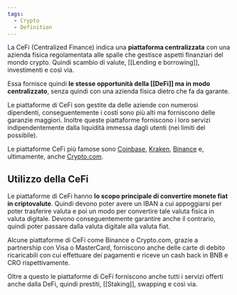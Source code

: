 ```yaml
---
tags:
  - Crypto
  - Definition
---
```



La CeFi (Centralized Finance) indica una **piattaforma centralizzata** con una azienda fisica regolamentata alle spalle che gestisce aspetti finanziari del mondo crypto. Quindi scambio di valute, [[Lending e borrowing]], investimenti e così via.

Essa fornisce quindi **le stesse opportunità della [[DeFi]] ma in modo centralizzato**, senza quindi con una azienda fisica dietro che fa da garante.

Le piattaforme di CeFi son gestite da delle aziende con numerosi dipendenti, conseguentemente i costi sono più alti ma forniscono delle garanzie maggiori. Inoltre queste piattaforme forniscono i loro servizi indipendentemente dalla liquidità immessa dagli utenti (nei limiti del possibile).

Le piattaforme CeFi più famose sono [Coinbase](https://www.coinbase.com/it/), [Kraken](https://www.kraken.com/it-it/), [Binance](https://www.binance.com/it) e, ultimamente, anche [Crypto.com](https://crypto.com/).

## Utilizzo della CeFi

Le piattaforme di CeFi hanno **lo scopo principale di convertire monete fiat in criptovalute**. Quindi devono poter avere un IBAN a cui appoggiarsi per poter trasferire valuta e poi un modo per convertire tale valuta fisica in valuta digitale. Devono conseguentemente garantire anche il contrario, quindi poter passare dalla valuta digitale alla valuta fiat.

Alcune piattaforme di CeFi come Binance o Crypto.com, grazie a partnership con Visa o MasterCard, forniscono anche delle carte di debito ricaricabili con cui effettuare dei pagamenti e riceve un cash back in BNB e CRO rispettivamente.

Oltre a questo le piattaforme di CeFi forniscono anche tutti i servizi offerti anche dalla DeFi, quindi prestiti, [[Staking]], swapping e così via.